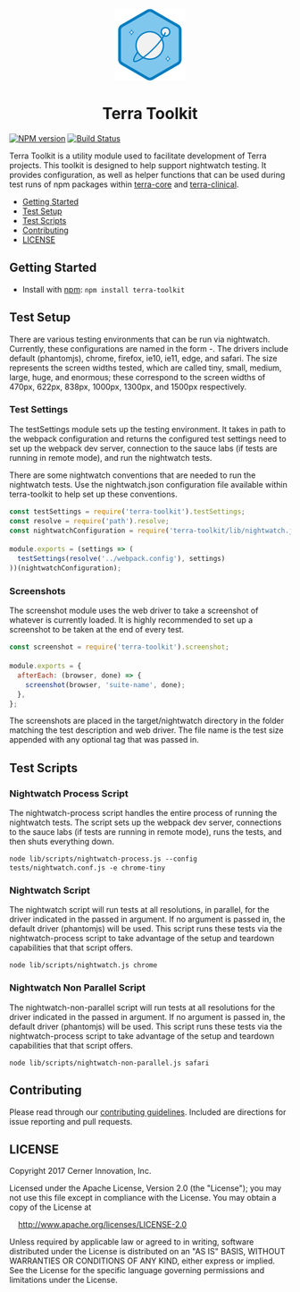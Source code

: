 <!-- Logo -->
<p align="center">
  <img height="128" width="128" src="https://github.com/cerner/terra-toolkit/raw/master/terra.png">
</p>

<!-- Name -->
<h1 align="center">
  Terra Toolkit
</h1>

[![NPM version](http://img.shields.io/npm/v/terra-toolkit.svg)](https://www.npmjs.org/package/terra-toolkit)
[![Build Status](https://travis-ci.org/cerner/terra-toolkit.svg?branch=master)](https://travis-ci.org/cerner/terra-toolkit)

Terra Toolkit is a utility module used to facilitate development of Terra projects. This toolkit is designed to help support nightwatch testing. It provides configuration, as well as helper functions that can be used during test runs of npm packages within [terra-core][@terra-core] and [terra-clinical][@terra-clinical].

- [Getting Started](#getting-started)
- [Test Setup](#test-setup)
- [Test Scripts](#test-scripts)
- [Contributing](#contributing)
- [LICENSE](#license)

## Getting Started

- Install with [npm](https://www.npmjs.com): `npm install terra-toolkit`

## Test Setup

There are various testing environments that can be run via nightwatch. Currently, these configurations are named in the form <driver>-<size>. The drivers include default (phantomjs), chrome, firefox, ie10, ie11, edge, and safari. The size represents the screen widths tested, which are called tiny, small, medium, large, huge, and enormous; these correspond to the screen widths of 470px, 622px, 838px, 1000px, 1300px, and 1500px respectively.

### Test Settings

The testSettings module sets up the testing environment. It takes in path to the webpack configuration and returns the configured test settings need to set up the webpack dev server, connection to the sauce labs (if tests are running in remote mode), and run the nightwatch tests.

There are some nightwatch conventions that are needed to run the nightwatch tests. Use the nightwatch.json configuration file available within terra-toolkit to help set up these conventions.

```javascript
const testSettings = require('terra-toolkit').testSettings;
const resolve = require('path').resolve;
const nightwatchConfiguration = require('terra-toolkit/lib/nightwatch.json');

module.exports = (settings => (
  testSettings(resolve('../webpack.config'), settings)
))(nightwatchConfiguration);
```


### Screenshots

The screenshot module uses the web driver to take a screenshot of whatever is currently loaded. It is highly recommended to set up a screenshot to be taken at the end of every test.

```javascript
const screenshot = require('terra-toolkit').screenshot;

module.exports = {
  afterEach: (browser, done) => {
    screenshot(browser, 'suite-name', done);
  },
};
```

The screenshots are placed in the target/nightwatch directory in the folder matching the test description and web driver. The file name is the test size appended with any optional tag that was passed in.

## Test Scripts

### Nightwatch Process Script

The nightwatch-process script handles the entire process of running the nightwatch tests.  The script sets up the webpack dev server, connections to the sauce labs (if tests are running in remote mode), runs the tests, and then shuts everything down.

```
node lib/scripts/nightwatch-process.js --config tests/nightwatch.conf.js -e chrome-tiny
```

### Nightwatch Script

The nightwatch script will run tests at all resolutions, in parallel, for the driver indicated in the passed in argument.  If no argument is passed in, the default driver (phantomjs) will be used.  This script runs these tests via the nightwatch-process script to take advantage of the setup and teardown capabilities that that script offers.

```
node lib/scripts/nightwatch.js chrome
```

### Nightwatch Non Parallel Script

The nightwatch-non-parallel script will run tests at all resolutions for the driver indicated in the passed in argument.  If no argument is passed in, the default driver (phantomjs) will be used.  This script runs these tests via the nightwatch-process script to take advantage of the setup and teardown capabilities that that script offers.

```
node lib/scripts/nightwatch-non-parallel.js safari
```

## Contributing

Please read through our [contributing guidelines](CONTRIBUTING.md). Included are directions for issue reporting and pull requests.

## LICENSE

Copyright 2017 Cerner Innovation, Inc.

Licensed under the Apache License, Version 2.0 (the "License"); you may not use this file except in compliance with the License. You may obtain a copy of the License at

&nbsp;&nbsp;&nbsp;&nbsp;http://www.apache.org/licenses/LICENSE-2.0

Unless required by applicable law or agreed to in writing, software distributed under the License is distributed on an "AS IS" BASIS, WITHOUT WARRANTIES OR CONDITIONS OF ANY KIND, either express or implied. See the License for the specific language governing permissions and limitations under the License.

[@terra-core]: https://github.com/cerner/terra-core
[@terra-clinical]: https://github.com/cerner/terra-clinical
